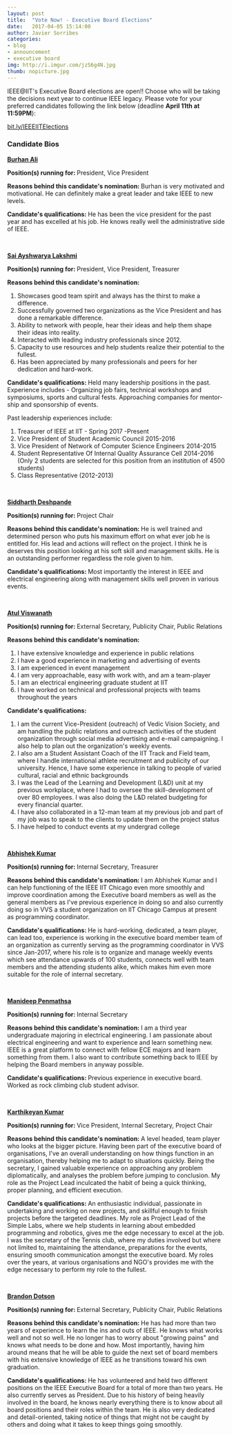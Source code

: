 ```yaml
---
layout: post
title:  "Vote Now! - Executive Board Elections"
date:   2017-04-05 15:14:00
author: Javier Sorribes
categories: 
- blog
- announcement
- executive board
img: http://i.imgur.com/jzS6g4N.jpg
thumb: nopicture.jpg
---
```


IEEE@IIT's Executive Board elections are open!! Choose who will be taking the decisions next year to continue IEEE legacy. Please vote for your preferred candidates following the link below (deadline <strong>April 11th at 11:59PM</strong>):

<a href="https://bit.ly/IEEEIITElections" target="_blank">bit.ly/IEEEIITElections</a>
<!--more-->

<h3>Candidate Bios</h3>

<strong style="text-decoration: underline">Burhan Ali</strong>

<strong>Position(s) running for: </strong>President, Vice President

<strong>Reasons behind this candidate's nomination: </strong>Burhan is very motivated and motivational. He can definitely make a great leader and take IEEE to new levels.

<strong>Candidate's qualifications: </strong>He has been the vice president for the past year and has excelled at his job. He knows really well the administrative side of IEEE.

<br />

<strong style="text-decoration: underline">Sai Ayshwarya Lakshmi</strong>

<strong>Position(s) running for: </strong>President, Vice President, Treasurer

<strong>Reasons behind this candidate's nomination: </strong>
<ol>
<li>Showcases good team spirit and always has the thirst to make a difference.</li>
<li>Successfully governed two organizations as the Vice President and has done a remarkable difference.</li>
<li>Ability to network with people, hear their ideas and help them shape their ideas into reality.</li>
<li>Interacted with leading industry professionals since 2012.</li>
<li>Capacity to use resources and help students realize their potential to the fullest.</li>
<li>Has been appreciated by many professionals and peers for her dedication and hard-work.</li>
</ol>

<strong>Candidate's qualifications: </strong>
Held many leadership positions in the past. Experience includes - Organizing job fairs, technical workshops and symposiums, sports and cultural fests. Approaching companies for mentor-ship and sponsorship of events. 

Past leadership experiences include:
<ol>
<li>Treasurer of IEEE at IIT - Spring 2017 -Present</li>
<li>Vice President of Student Academic Council 2015-2016</li>
<li>Vice President of Network of Computer Science Engineers 2014-2015</li>
<li>Student Representative Of Internal Quality Assurance Cell 2014-2016 (Only 2 students are selected for this position from an institution of 4500 students)</li>
<li>Class Representative (2012-2013)</li>
</ol>

<br />

<strong style="text-decoration: underline">Siddharth Deshpande</strong>

<strong>Position(s) running for: </strong>Project Chair

<strong>Reasons behind this candidate's nomination: </strong>He is well trained and determined person who puts his maximum effort on what ever job he is entitled for. His lead and actions will reflect on the project. I think he is deserves this position looking at his soft skill and management skills. He is an outstanding performer regardless the role given to him. 

<strong>Candidate's qualifications: </strong>Most importantly the interest in IEEE and electrical engineering along with management skills well proven in various events.  

<br />

<strong style="text-decoration: underline">Atul Viswanath</strong>

<strong>Position(s) running for: </strong>External Secretary, Publicity Chair, Public Relations

<strong>Reasons behind this candidate's nomination: </strong>
<ol>
	<li>I have extensive knowledge and experience in public relations</li>
	<li>I have a good experience in marketing and advertising of events</li>
	<li>I am experienced in event management</li>
	<li>I am very approachable, easy with work with, and am a team-player</li>
	<li>I am an electrical engineering graduate student at IIT</li>
	<li>I have worked on technical and professional projects with teams throughout the years</li>
</ol>

<strong>Candidate's qualifications: </strong>
<ol>
	<li>I am the current Vice-President (outreach) of Vedic Vision Society, and am handling the public relations and outreach activities of the student organization through social media advertising and e-mail campaigning. I also help to plan out the organization's weekly events.</li>
	<li>I also am a Student Assistant Coach of the IIT Track and Field team, where I handle international athlete recruitment and publicity of our university. Hence, I have some experience in talking to people of varied cultural, racial and ethnic backgrounds</li>
	<li>I was the Lead of the Learning and Development (L&D) unit at my previous workplace, where I had to oversee the skill-development of over 80 employees. I was also doing the L&D related budgeting for every financial quarter.</li>
	<li>I have also collaborated in a 12-man team at my previous job and part of my job was to speak to the clients to update them on the project status</li>
	<li>I have helped to conduct events at my undergrad college</li>
</ol>

<br />

<strong style="text-decoration: underline">Abhishek Kumar</strong>

<strong>Position(s) running for: </strong>Internal Secretary, Treasurer

<strong>Reasons behind this candidate's nomination: </strong>I am Abhishek Kumar and I can help functioning of the IEEE IIT Chicago even more smoothly and improve coordination among the Executive board members as well as the general members as I've previous experience in doing so and also currently doing so in VVS a student organization on IIT Chicago Campus at present as programming coordinator.

<strong>Candidate's qualifications: </strong>He is hard-working, dedicated, a team player, can lead too, experience is working in the executive board member team of an organization as currently serving as the programming coordinator in VVS since Jan-2017, where his role is to organize and manage weekly events which see attendance upwards of 100 students, connects well with team members and the attending students alike, which makes him even more suitable for the role of internal secretary.  

<br />

<strong style="text-decoration: underline">Manideep Penmathsa</strong>

<strong>Position(s) running for: </strong>Internal Secretary

<strong>Reasons behind this candidate's nomination: </strong>I am a third year undergraduate majoring in electrical engineering. I am passionate about electrical engineering and want to experience and learn something new. IEEE is a great platform to connect with fellow ECE majors and learn something from them. I also want to contribute something back to IEEE by helping the Board members in anyway possible.

<strong>Candidate's qualifications: </strong>Previous experience in executive board. Worked as rock climbing club student advisor. 

<br />

<strong style="text-decoration: underline">Karthikeyan Kumar</strong>

<strong>Position(s) running for: </strong>Vice President, Internal Secretary, Project Chair

<strong>Reasons behind this candidate's nomination: </strong>A level headed, team player who looks at the bigger picture. 
Having been part of the executive board of organisations, I've an overall understanding on how things function in an organisation, thereby helping me to adapt to situations quickly.
Being the secretary, I gained valuable experience on approaching any problem diplomatically, and analyses the problem before jumping to conclusion.
My role as the Project Lead inculcated the habit of being a quick thinking, proper planning, and efficient execution.

<strong>Candidate's qualifications: </strong>An enthusiastic individual, passionate in undertaking and working on new projects, and skillful enough to finish projects before the targeted deadlines.
My role as Project Lead of the Simple Labs, where we help students in learning about embedded programming and robotics, gives me the edge necessary to excel at the job.
I was the secretary of the Tennis club, where my duties involved but where not limited to, maintaining the attendance, preparations for the events, ensuring smooth communication amongst the executive board.
My roles over the years, at various organisations and NGO's provides me with the edge necessary to perform my role to the fullest.

<br />

<strong style="text-decoration: underline">Brandon Dotson</strong>

<strong>Position(s) running for: </strong>External Secretary, Publicity Chair, Public Relations

<strong>Reasons behind this candidate's nomination: </strong>He has had more than two years of experience to learn the ins and outs of IEEE. He knows what works well and not so well. He no longer has to worry about "growing pains" and knows what needs to be done and how. Most importantly, having him around means that he will be able to guide the next set of board members with his extensive knowledge of IEEE as he transitions toward his own graduation.

<strong>Candidate's qualifications: </strong>He has volunteered and held two different positions on the IEEE Executive Board for a total of more than two years. He also currently serves as President. Due to his history of being heavily involved in the board, he knows nearly everything there is to know about all board positions and their roles within the team. He is also very dedicated and detail-oriented, taking notice of things that might not be caught by others and doing what it takes to keep things going smoothly.
